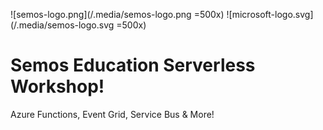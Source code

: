 ![semos-logo.png](/.media/semos-logo.png =500x)
![microsoft-logo.svg](/.media/semos-logo.svg =500x)
# Semos Education Serverless Workshop!
Azure Functions, Event Grid, Service Bus &amp; More!
